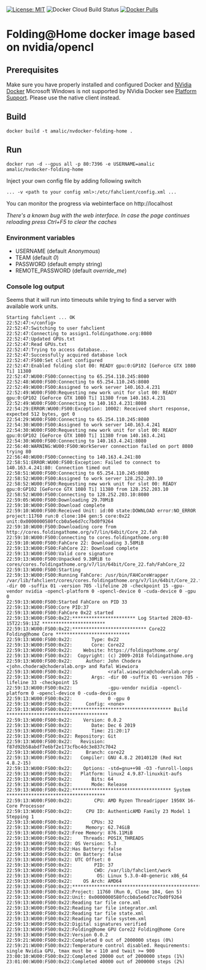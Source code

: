 [![License: MIT](https://img.shields.io/badge/License-MIT-yellow.svg)](https://github.com/amalic/Jupyterlab/blob/master/LICENSE)
![Docker Cloud Build Status](https://img.shields.io/docker/cloud/build/amalic/nvdocker-folding-home)
[![Docker Pulls](https://img.shields.io/docker/pulls/amalic/nvdocker-folding-home.svg)](https://hub.docker.com/r/amalic/nvdocker-folding-home/)

# Folding@Home docker image based on nvidia/opencl

## Prerequisites
Make sure you have properly installed and configured Docker and [NVidia Docker](https://github.com/NVIDIA/nvidia-docker)
Microsoft Windows is not supported by NVidia Docker see [Platform Support](https://github.com/NVIDIA/nvidia-docker/wiki/Frequently-Asked-Questions#platform-support). Please use the native client instead.

## Build
```
docker build -t amalic/nvdocker-folding-home .
```

## Run
```
docker run -d --gpus all -p 80:7396 -e USERNAME=amalic amalic/nvdocker-folding-home
```
Inject your own config file by adding following switch 
```
... -v <path to your config xml>:/etc/fahclient/config.xml ...
```
You can monitor the progress via webinterface on http://localhost

*There's a known bug with the web interface. In case the page continues reloading press Ctrl+F5 to clear the caches*

### Environment variables
- USERNAME (default *Anonymous*)
- TEAM (default *0*)
- PASSWORD (default empty string)
- REMOTE_PASSWORD (default *override_me*)

### Console log output
Seems that it will run into timeouts while trying to find a server with available work units.
```
Starting fahclient ... OK
22:52:47:</config>
22:52:47:Switching to user fahclient
22:52:47:Connecting to assign1.foldingathome.org:8080
22:52:47:Updated GPUs.txt
22:52:47:Read GPUs.txt
22:52:47:Trying to access database...
22:52:47:Successfully acquired database lock
22:52:47:FS00:Set client configured
22:52:47:Enabled folding slot 00: READY gpu:0:GP102 [GeForce GTX 1080 Ti] 11380
22:52:47:WU00:FS00:Connecting to 65.254.110.245:8080
22:52:48:WU00:FS00:Connecting to 65.254.110.245:8080
22:52:49:WU00:FS00:Assigned to work server 140.163.4.231
22:52:49:WU00:FS00:Requesting new work unit for slot 00: READY gpu:0:GP102 [GeForce GTX 1080 Ti] 11380 from 140.163.4.231
22:52:49:WU00:FS00:Connecting to 140.163.4.231:8080
22:54:29:ERROR:WU00:FS00:Exception: 10002: Received short response, expected 512 bytes, got 0
22:54:29:WU00:FS00:Connecting to 65.254.110.245:8080
22:54:30:WU00:FS00:Assigned to work server 140.163.4.241
22:54:30:WU00:FS00:Requesting new work unit for slot 00: READY gpu:0:GP102 [GeForce GTX 1080 Ti] 11380 from 140.163.4.241
22:54:30:WU00:FS00:Connecting to 140.163.4.241:8080
22:56:40:WARNING:WU00:FS00:WorkServer connection failed on port 8080 trying 80
22:56:40:WU00:FS00:Connecting to 140.163.4.241:80
22:58:51:ERROR:WU00:FS00:Exception: Failed to connect to 140.163.4.241:80: Connection timed out
22:58:51:WU00:FS00:Connecting to 65.254.110.245:8080
22:58:52:WU00:FS00:Assigned to work server 128.252.203.10
22:58:52:WU00:FS00:Requesting new work unit for slot 00: READY gpu:0:GP102 [GeForce GTX 1080 Ti] 11380 from 128.252.203.10
22:58:52:WU00:FS00:Connecting to 128.252.203.10:8080
22:59:05:WU00:FS00:Downloading 29.70MiB
22:59:10:WU00:FS00:Download complete
22:59:10:WU00:FS00:Received Unit: id:00 state:DOWNLOAD error:NO_ERROR project:11760 run:0 clone:104 gen:5 core:0x22 unit:0x0000000580fccb0a5e6d7cc7bd0f9264
22:59:10:WU00:FS00:Downloading core from http://cores.foldingathome.org/v7/lin/64bit/Core_22.fah
22:59:10:WU00:FS00:Connecting to cores.foldingathome.org:80
22:59:10:WU00:FS00:FahCore 22: Downloading 3.58MiB
22:59:13:WU00:FS00:FahCore 22: Download complete
22:59:13:WU00:FS00:Valid core signature
22:59:13:WU00:FS00:Unpacked 9.30MiB to cores/cores.foldingathome.org/v7/lin/64bit/Core_22.fah/FahCore_22
22:59:13:WU00:FS00:Starting
22:59:13:WU00:FS00:Running FahCore: /usr/bin/FAHCoreWrapper /var/lib/fahclient/cores/cores.foldingathome.org/v7/lin/64bit/Core_22.fah/FahCore_22 -dir 00 -suffix 01 -version 705 -lifeline 20 -checkpoint 15 -gpu-vendor nvidia -opencl-platform 0 -opencl-device 0 -cuda-device 0 -gpu 0
22:59:13:WU00:FS00:Started FahCore on PID 33
22:59:13:WU00:FS00:Core PID:37
22:59:13:WU00:FS00:FahCore 0x22 started
22:59:13:WU00:FS00:0x22:*********************** Log Started 2020-03-15T22:59:13Z ***********************
22:59:13:WU00:FS00:0x22:*************************** Core22 Folding@home Core ***************************
22:59:13:WU00:FS00:0x22:       Type: 0x22
22:59:13:WU00:FS00:0x22:       Core: Core22
22:59:13:WU00:FS00:0x22:    Website: https://foldingathome.org/
22:59:13:WU00:FS00:0x22:  Copyright: (c) 2009-2018 foldingathome.org
22:59:13:WU00:FS00:0x22:     Author: John Chodera <john.chodera@choderalab.org> and Rafal Wiewiora
22:59:13:WU00:FS00:0x22:             <rafal.wiewiora@choderalab.org>
22:59:13:WU00:FS00:0x22:       Args: -dir 00 -suffix 01 -version 705 -lifeline 33 -checkpoint 15
22:59:13:WU00:FS00:0x22:             -gpu-vendor nvidia -opencl-platform 0 -opencl-device 0 -cuda-device
22:59:13:WU00:FS00:0x22:             0 -gpu 0
22:59:13:WU00:FS00:0x22:     Config: <none>
22:59:13:WU00:FS00:0x22:************************************ Build *************************************
22:59:13:WU00:FS00:0x22:    Version: 0.0.2
22:59:13:WU00:FS00:0x22:       Date: Dec 6 2019
22:59:13:WU00:FS00:0x22:       Time: 21:20:17
22:59:13:WU00:FS00:0x22: Repository: Git
22:59:13:WU00:FS00:0x22:   Revision: f87d92b58abdf7e6bf2e173cfbc4dc3e837c7042
22:59:13:WU00:FS00:0x22:     Branch: core22
22:59:13:WU00:FS00:0x22:   Compiler: GNU 4.8.2 20140120 (Red Hat 4.8.2-15)
22:59:13:WU00:FS00:0x22:    Options: -std=gnu++98 -O3 -funroll-loops
22:59:13:WU00:FS00:0x22:   Platform: linux2 4.9.87-linuxkit-aufs
22:59:13:WU00:FS00:0x22:       Bits: 64
22:59:13:WU00:FS00:0x22:       Mode: Release
22:59:13:WU00:FS00:0x22:************************************ System ************************************
22:59:13:WU00:FS00:0x22:        CPU: AMD Ryzen Threadripper 1950X 16-Core Processor
22:59:13:WU00:FS00:0x22:     CPU ID: AuthenticAMD Family 23 Model 1 Stepping 1
22:59:13:WU00:FS00:0x22:       CPUs: 32
22:59:13:WU00:FS00:0x22:     Memory: 62.74GiB
22:59:13:WU00:FS00:0x22:Free Memory: 876.11MiB
22:59:13:WU00:FS00:0x22:    Threads: POSIX_THREADS
22:59:13:WU00:FS00:0x22: OS Version: 5.3
22:59:13:WU00:FS00:0x22:Has Battery: false
22:59:13:WU00:FS00:0x22: On Battery: false
22:59:13:WU00:FS00:0x22: UTC Offset: 0
22:59:13:WU00:FS00:0x22:        PID: 37
22:59:13:WU00:FS00:0x22:        CWD: /var/lib/fahclient/work
22:59:13:WU00:FS00:0x22:         OS: Linux 5.3.0-40-generic x86_64
22:59:13:WU00:FS00:0x22:    OS Arch: AMD64
22:59:13:WU00:FS00:0x22:********************************************************************************
22:59:13:WU00:FS00:0x22:Project: 11760 (Run 0, Clone 104, Gen 5)
22:59:13:WU00:FS00:0x22:Unit: 0x0000000580fccb0a5e6d7cc7bd0f9264
22:59:13:WU00:FS00:0x22:Reading tar file core.xml
22:59:13:WU00:FS00:0x22:Reading tar file integrator.xml
22:59:13:WU00:FS00:0x22:Reading tar file state.xml
22:59:13:WU00:FS00:0x22:Reading tar file system.xml
22:59:13:WU00:FS00:0x22:Digital signatures verified
22:59:13:WU00:FS00:0x22:Folding@home GPU Core22 Folding@home Core
22:59:13:WU00:FS00:0x22:Version 0.0.2
22:59:21:WU00:FS00:0x22:Completed 0 out of 2000000 steps (0%)
22:59:21:WU00:FS00:0x22:Temperature control disabled. Requirements: single Nvidia GPU, tmax must be < 110 and twait >= 900
23:00:10:WU00:FS00:0x22:Completed 20000 out of 2000000 steps (1%)
23:01:00:WU00:FS00:0x22:Completed 40000 out of 2000000 steps (2%)
```

